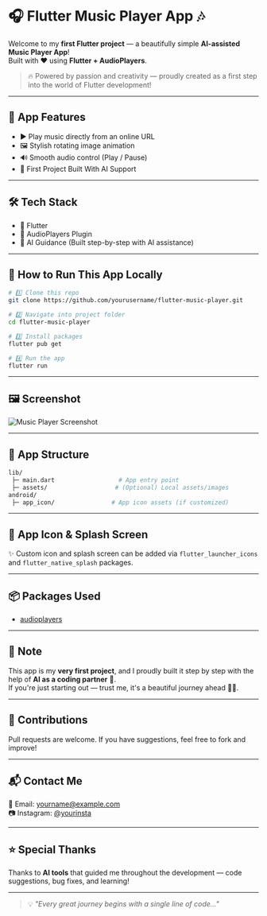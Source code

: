 # 🎧 Flutter Music Player App 🎶

Welcome to my **first Flutter project** — a beautifully simple **AI-assisted Music Player App**!  
Built with ❤️ using **Flutter + AudioPlayers**.

> 🔥 Powered by passion and creativity — proudly created as a first step into the world of Flutter development!

---

## 📱 App Features
- ▶️ Play music directly from an online URL
- 🖼️ Stylish rotating image animation
- 🔊 Smooth audio control (Play / Pause)
- 🤖 First Project Built With AI Support

---

## 🛠️ Tech Stack
- 💙 Flutter
- 🎵 AudioPlayers Plugin
- 🧠 AI Guidance (Built step-by-step with AI assistance)

---

## 📂 How to Run This App Locally

```bash
# 1️⃣ Clone this repo
git clone https://github.com/yourusername/flutter-music-player.git

# 2️⃣ Navigate into project folder
cd flutter-music-player

# 3️⃣ Install packages
flutter pub get

# 4️⃣ Run the app
flutter run
```

---

## 🖼️ Screenshot
![Music Player Screenshot](https://via.placeholder.com/400x700.png?text=Music+Player+App)

---

## 📁 App Structure
```bash
lib/
 ├─ main.dart                  # App entry point
 ├─ assets/                   # (Optional) Local assets/images
android/
 ├─ app_icon/                # App icon assets (if customized)
```

---

## 📸 App Icon & Splash Screen
✨ Custom icon and splash screen can be added via `flutter_launcher_icons` and `flutter_native_splash` packages.

---

## 📦 Packages Used
- [audioplayers](https://pub.dev/packages/audioplayers)

---

## 📢 Note
This app is my **very first project**, and I proudly built it step by step with the help of **AI as a coding partner** 🤖.  
If you're just starting out — trust me, it's a beautiful journey ahead 🚀💜.

---

## 🤝 Contributions
Pull requests are welcome. If you have suggestions, feel free to fork and improve!

---

## 📬 Contact Me
📧 Email: yourname@example.com  
📷 Instagram: [@yourinsta](https://instagram.com/yourinsta)

---

## ⭐ Special Thanks
Thanks to **AI tools** that guided me throughout the development — code suggestions, bug fixes, and learning!

---

> 💡 *"Every great journey begins with a single line of code..."*
